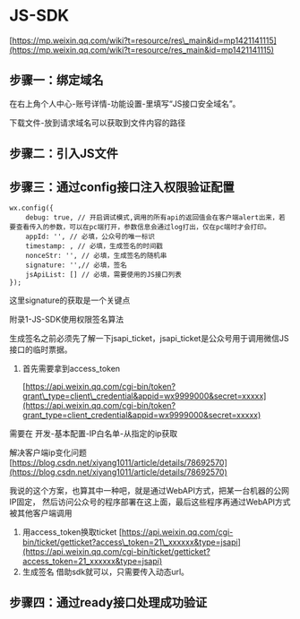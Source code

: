# JS-SDK

[https://mp.weixin.qq.com/wiki?t=resource/res\_main&id=mp1421141115](https://mp.weixin.qq.com/wiki?t=resource/res_main&id=mp1421141115)

## 步骤一：绑定域名

在右上角个人中心-账号详情-功能设置-里填写“JS接口安全域名”。

下载文件-放到请求域名可以获取到文件内容的路径

## 步骤二：引入JS文件

## 步骤三：通过config接口注入权限验证配置

```text
wx.config({
    debug: true, // 开启调试模式,调用的所有api的返回值会在客户端alert出来，若要查看传入的参数，可以在pc端打开，参数信息会通过log打出，仅在pc端时才会打印。
    appId: '', // 必填，公众号的唯一标识
    timestamp: , // 必填，生成签名的时间戳
    nonceStr: '', // 必填，生成签名的随机串
    signature: '',// 必填，签名
    jsApiList: [] // 必填，需要使用的JS接口列表
});
```

这里signature的获取是一个关键点

附录1-JS-SDK使用权限签名算法

生成签名之前必须先了解一下jsapi\_ticket，jsapi\_ticket是公众号用于调用微信JS接口的临时票据。

1. 首先需要拿到access\_token

   [https://api.weixin.qq.com/cgi-bin/token?grant\_type=client\_credential&appid=wx9999000&secret=xxxxx](https://api.weixin.qq.com/cgi-bin/token?grant_type=client_credential&appid=wx9999000&secret=xxxxx)

需要在 开发-基本配置-IP白名单-从指定的ip获取

解决客户端ip变化问题 [https://blog.csdn.net/xiyang1011/article/details/78692570](https://blog.csdn.net/xiyang1011/article/details/78692570)

我说的这个方案，也算其中一种吧，就是通过WebAPI方式，把某一台机器的公网IP固定， 然后访问公众号的程序部署在这上面，最后这些程序再通过WebAPI方式被其他客户端调用

1. 用access\_token换取ticket [https://api.weixin.qq.com/cgi-bin/ticket/getticket?access\_token=21\_xxxxxx&type=jsapi](https://api.weixin.qq.com/cgi-bin/ticket/getticket?access_token=21_xxxxxx&type=jsapi)
2. 生成签名 借助sdk就可以，只需要传入动态url。

## 步骤四：通过ready接口处理成功验证

